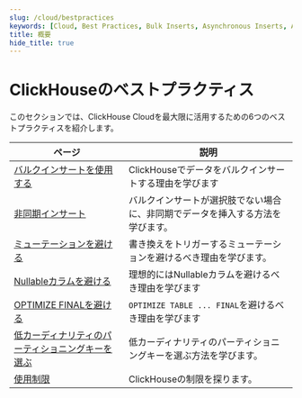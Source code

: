 ```yaml
---
slug: /cloud/bestpractices
keywords: [Cloud, Best Practices, Bulk Inserts, Asynchronous Inserts, Avoid Mutations, Avoid Nullable Columns, Avoid Optimize Final, Low Cardinality Partitioning Key]
title: 概要
hide_title: true
---
```



# ClickHouseのベストプラクティス

このセクションでは、ClickHouse Cloudを最大限に活用するための6つのベストプラクティスを紹介します。

| ページ                                                     | 説明                                                                      |
|----------------------------------------------------------|----------------------------------------------------------------------------|
| [バルクインサートを使用する](/cloud/bestpractices/bulk-inserts)                                  | ClickHouseでデータをバルクインサートする理由を学びます                     |
| [非同期インサート](/cloud/bestpractices/asynchronous-inserts)                              | バルクインサートが選択肢でない場合に、非同期でデータを挿入する方法を学びます。 |
| [ミューテーションを避ける](/cloud/bestpractices/avoid-mutations)                                   | 書き換えをトリガーするミューテーションを避けるべき理由を学びます。               |
| [Nullableカラムを避ける](/cloud/bestpractices/avoid-nullable-columns)                            | 理想的にはNullableカラムを避けるべき理由を学びます                        |
| [OPTIMIZE FINALを避ける](/cloud/bestpractices/avoid-optimize-final)                              | `OPTIMIZE TABLE ... FINAL`を避けるべき理由を学びます                      |
| [低カーディナリティのパーティショニングキーを選ぶ](/cloud/bestpractices/low-cardinality-partitioning-key)         | 低カーディナリティのパーティショニングキーを選ぶ方法を学びます。                    |
| [使用制限](/cloud/bestpractices/usage-limits)| ClickHouseの制限を探ります。                                          |
